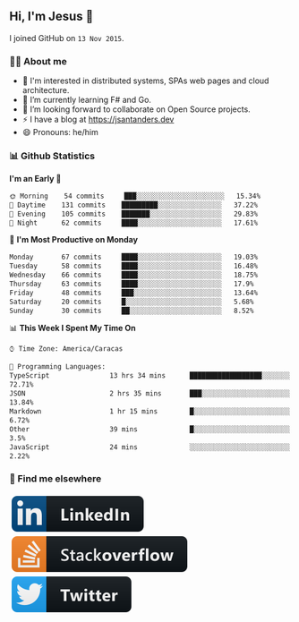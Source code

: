 ## Hi, I'm Jesus 👋

I joined GitHub on `13 Nov 2015`.

<!-- Talking about you -->

### 👨‍💻 About me

- 👦 I'm interested in distributed systems, SPAs web pages and cloud architecture.
- 🌱 I’m currently learning F# and Go.
- 👯 I’m looking forward to collaborate on Open Source projects.
- ⚡️ I have a blog at <https://jsantanders.dev>
- 😄 Pronouns: he/him

### 📊 Github Statistics

<!--START_SECTION:waka-->
**I'm an Early 🐤** 

```text
🌞 Morning    54 commits     ███░░░░░░░░░░░░░░░░░░░░░░   15.34% 
🌆 Daytime    131 commits    █████████░░░░░░░░░░░░░░░░   37.22% 
🌃 Evening    105 commits    ███████░░░░░░░░░░░░░░░░░░   29.83% 
🌙 Night      62 commits     ████░░░░░░░░░░░░░░░░░░░░░   17.61%

```
📅 **I'm Most Productive on Monday** 

```text
Monday       67 commits     ████░░░░░░░░░░░░░░░░░░░░░   19.03% 
Tuesday      58 commits     ████░░░░░░░░░░░░░░░░░░░░░   16.48% 
Wednesday    66 commits     ████░░░░░░░░░░░░░░░░░░░░░   18.75% 
Thursday     63 commits     ████░░░░░░░░░░░░░░░░░░░░░   17.9% 
Friday       48 commits     ███░░░░░░░░░░░░░░░░░░░░░░   13.64% 
Saturday     20 commits     █░░░░░░░░░░░░░░░░░░░░░░░░   5.68% 
Sunday       30 commits     ██░░░░░░░░░░░░░░░░░░░░░░░   8.52%

```


📊 **This Week I Spent My Time On** 

```text
⌚︎ Time Zone: America/Caracas

💬 Programming Languages: 
TypeScript               13 hrs 34 mins      ██████████████████░░░░░░░   72.71% 
JSON                     2 hrs 35 mins       ███░░░░░░░░░░░░░░░░░░░░░░   13.84% 
Markdown                 1 hr 15 mins        █░░░░░░░░░░░░░░░░░░░░░░░░   6.72% 
Other                    39 mins             █░░░░░░░░░░░░░░░░░░░░░░░░   3.5% 
JavaScript               24 mins             ░░░░░░░░░░░░░░░░░░░░░░░░░   2.22%

```


<!--END_SECTION:waka-->

### 📢 Find me elsewhere

<p>
  <a target="_blank" href="https://linkedin.com/in/jsantanders">
    <img src="https://github.com/jsantanders/jsantanders/blob/master/img/linkedin.svg" alt="LinkedIn" style="vertical-align:top; margin:4px">
  </a>
  
  <a target="_blank" href="https://stackoverflow.com/users/7318331/jesus-santander">
    <img src="https://github.com/jsantanders/jsantanders/blob/master/img/stackoverflow.svg" alt="StackOverflow" style="vertical-align:top; margin:4px">
  </a>
  
  <a target="_blank" href="http://twitter.com/jsantanders">
    <img src="https://github.com/jsantanders/jsantanders/blob/master/img/twitter.svg" alt="Twitter" style="vertical-align:top; margin:4px">
  </a>
</p>
